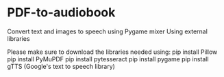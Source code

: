 # PDF-to-audiobook
Convert text and images to speech using Pygame mixer
Using external libraries

Please make sure to download the libraries needed using:
pip install Pillow
pip install PyMuPDF
pip install pytesseract
pip install pygame
pip install gTTS (Google's text to speech library)

